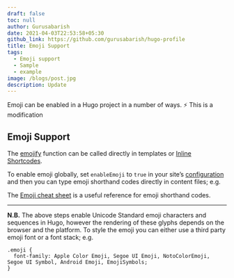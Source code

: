 ```yaml
---
draft: false
toc: null
author: Gurusabarish
date: 2021-04-03T22:53:58+05:30
github_link: https://github.com/gurusabarish/hugo-profile
title: Emoji Support
tags:
  - Emoji support
  - Sample
  - example
image: /blogs/post.jpg
description: Update
---
```


Emoji can be enabled in a Hugo project in a number of ways. :zap:
This is a modification

## Emoji Support

The [emojify](https://gohugo.io/functions/emojify/) function can be called directly in templates or [Inline Shortcodes](https://gohugo.io/templates/shortcode-templates/#inline-shortcodes).

To enable emoji globally, set ```enableEmoji``` to ```true``` in your site’s [configuration](https://gohugo.io/getting-started/configuration/) and then you can type emoji shorthand codes directly in content files; e.g.

The [Emoji cheat sheet](http://www.emoji-cheat-sheet.com/) is a useful reference for emoji shorthand codes.

<hr>

**N.B.** The above steps enable Unicode Standard emoji characters and sequences in Hugo, however the rendering of these glyphs depends on the browser and the platform. To style the emoji you can either use a third party emoji font or a font stack; e.g.

```
.emoji {
  font-family: Apple Color Emoji, Segoe UI Emoji, NotoColorEmoji, Segoe UI Symbol, Android Emoji, EmojiSymbols;
}
```

